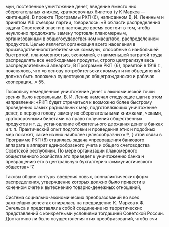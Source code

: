 мун, постепенное уничтожение денег, введение вместо них сберегательных книжек, краткосрочных билетов (у К Маркса — квитанций). В проекте Программы РКП (6), написанном В, И. Лениным и принятом УШ съездом партии, говорилось: «В области распределения задача Советской власти в настоящес время состоит в том, чтобы неуклонно продолжать замену тортовлн планомерным, организовакным в общегосударственном масштабе, распределением продуктов. Целью является организация всего населения в производственнопотребительные коммуны, способные с наибольшей быстротой, планомерностью, экономией, с наименьшей затратой труда распределять все необходимые продукты, строго цеятрализуя весь распределительный апнарат», В Программе РКП (6), привятой в 1919 г., пояснялось, что «в основу потребительских коммун и их объединеняй должна быть положена существующая общегражданская и рабачая кооперация...» 55.

Поскольку немедленное уничтожение денег с экономической точки зрения было нереальным, В. И. Ленив намечал следующие шаги в этом направлении: «РКП будет стремиться к возможно более быстрому проведению самых радикальных мер, подготовляющих уничтоженне денег, в первую голову замсну их сберегательными книжками, чеками, краткосрочными билетами на право получения общественных продуктов и т. д., установление обязательного держання денег в банках и т. п. Практический опыт подготовки и проведения этих и подобных мер покажет, какие из них наиболее целесообразных» ®, } этой связи в Программе РКП (6) ставилась задача «превращения банкового аппарата в аппарат единообразного учета и общего счетоводства Советской республики. По мере организации планомерного общественного хозяйства это приведет к уничтожению банка н превращению его в центральную бухгалтерию коммунистического общества» ‘7.

Таковы общие контуры введения новых, сонналистических форм распределения, утверждение которых должно было привести в конечном счете к вытеснению товарно-денежных отношений,

Система социально-экономических преобразований во всех важнейших аспектах опиралась на предвидение К. Маркса к Ф. Энгельса и представляла собой соединение их теоретических представлений с конкретными условиями тогдашней Советской России. Достаточно ли было осуществления этих преобразований, чтобы счи
